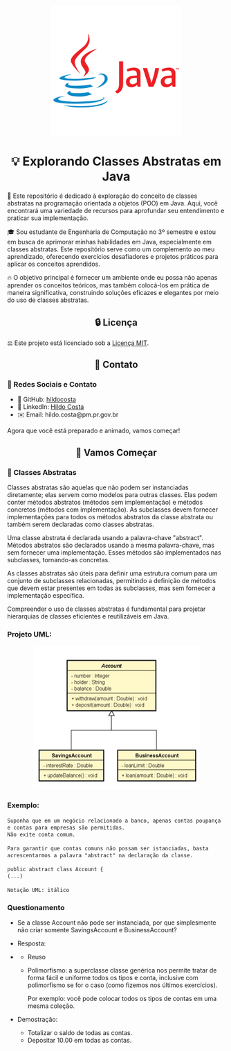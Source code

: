 <p align="center">
  <img src="https://github.com/hildocosta/hildocosta-Curso-Java--Nelio-Alves/blob/main/logo.png" width="300">
</p>

<h1 align="center">💡 Explorando Classes Abstratas em Java</h1>

<p>🚀 Este repositório é dedicado à exploração do conceito de classes abstratas na programação orientada a objetos (POO) em Java. Aqui, você encontrará uma variedade de recursos para aprofundar seu entendimento e praticar sua implementação.</p>

<p>🎓 Sou estudante de Engenharia de Computação no 3º semestre e estou em busca de aprimorar minhas habilidades em Java, especialmente em classes abstratas. Este repositório serve como um complemento ao meu aprendizado, oferecendo exercícios desafiadores e projetos práticos para aplicar os conceitos aprendidos.</p>

<p>🔥 O objetivo principal é fornecer um ambiente onde eu possa não apenas aprender os conceitos teóricos, mas também colocá-los em prática de maneira significativa, construindo soluções eficazes e elegantes por meio do uso de classes abstratas.</p>

<h2 align="center">🔒 Licença</h2>

<p>⚖️ Este projeto está licenciado sob a <a href="LICENSE">Licença MIT</a>.</p>

<h2 align="center">📧 Contato</h2>

<h3>🔗 Redes Sociais e Contato</h3>

<ul>
  <li>📌 GitHub: <a href="https://github.com/hildocosta">hildocosta</a></li>
  <li>💼 LinkedIn: <a href="https://www.linkedin.com/in/hildo-costa-b83812231/">Hildo Costa</a></li>
  <li>✉️ Email: hildo.costa@pm.pr.gov.br</li>
</ul>

<p>Agora que você está preparado e animado, vamos começar!</p>

<h2 align="center">🚀 Vamos Começar</h2>

<h3>🧩 Classes Abstratas</h3>
<p>Classes abstratas são aquelas que não podem ser instanciadas diretamente; elas servem como modelos para outras classes. Elas podem conter métodos abstratos (métodos sem implementação) e métodos concretos (métodos com implementação). As subclasses devem fornecer implementações para todos os métodos abstratos da classe abstrata ou também serem declaradas como classes abstratas.</p>

<p>Uma classe abstrata é declarada usando a palavra-chave "abstract". Métodos abstratos são declarados usando a mesma palavra-chave, mas sem fornecer uma implementação. Esses métodos são implementados nas subclasses, tornando-as concretas.</p>

<p>As classes abstratas são úteis para definir uma estrutura comum para um conjunto de subclasses relacionadas, permitindo a definição de métodos que devem estar presentes em todas as subclasses, mas sem fornecer a implementação específica.</p>

<p>Compreender o uso de classes abstratas é fundamental para projetar hierarquias de classes eficientes e reutilizáveis em Java.</p>


<h3>Projeto UML:</h3>

 <p align="center">
  <img src="https://github.com/hildocosta/Classes_Abstratas/blob/main/imagem_01.png">
</p>

<h3>Exemplo:</h3>

```
Suponha que em um negócio relacionado a banco, apenas contas poupança e contas para empresas são permitidas.
Não exite conta comum.

Para garantir que contas comuns não possam ser istanciadas, basta acrescentarmos a palavra "abstract" na declaração da classe.

public abstract class Account {
(...)

Notação UML: itálico
```

<h3>Questionamento</h3>

* Se a classe Account não pode ser instanciada, por que simplesmente não criar somente SavingsAccount e BusinessAccount?

* Resposta:
* 
    * Reuso
    * Polimorfismo: a superclasse classe genérica nos permite tratar de forma fácil e uniforme todos os tipos e conta, inclusive com polimorfismo se for o caso (como fizemos nos últimos exercícios).

      Por exemplo: você pode colocar todos os tipos de contas em uma mesma coleção.
      
* Demostração:

   * Totalizar o saldo de todas as contas.
   * Depositar 10.00 em todas as contas.
